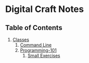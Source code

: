 # Digital Craft Notes

## Table of Contents
1. [Classes](https://github.com/rsamhollyer/Digital-Crafts-Classes)
    1. [Command Line](https://github.com/rsamhollyer/Digital-Crafts-Classes/tree/master/Command_Line)
    2. [Programming-101](https://github.com/rsamhollyer/Digital-Crafts-Classes/tree/master/Programming-101)
        1. [Small Exercises](https://github.com/rsamhollyer/Digital-Crafts-Classes/tree/master/Programming-101/smallexercises)